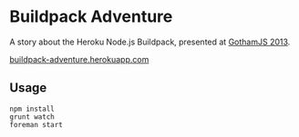 # Buildpack Adventure

A story about the Heroku Node.js Buildpack, presented at [GothamJS 2013](http://gothamjs.com/).

[buildpack-adventure.herokuapp.com](http://buildpack-adventure.herokuapp.com)

## Usage

```
npm install
grunt watch
foreman start
```